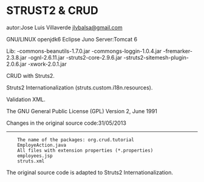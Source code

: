 STRUST2 & CRUD
==============

autor:Jose Luis Villaverde
jlvbalsa@gmail.com

GNU/LINUX
openjdk6
Eclipse Juno
Server:Tomcat 6

Lib:
-commons-beanutils-1.7.0.jar
-commongs-loggin-1.0.4.jar
-fremarker-2.3.8.jar
-ognl-2.6.11.jar
-struts2-core-2.9.6.jar
-struts2-sitemesh-plugin-2.0.6.jar
-xwork-2.0.1.jar


CRUD with Struts2.

Struts2 Internationalization (struts.custom.i18n.resources).

Validation XML.

The GNU General Public License (GPL) Version 2, June 1991


Changes in the original source code:31/05/2013
_______________________________________________

		The name of the packages: org.crud.tutorial
		EmployeAction.java 
		All files with extension properties (*.properties)
		employees.jsp
		struts.xml


The original source code is adapted to Struts2 Internationalization.

